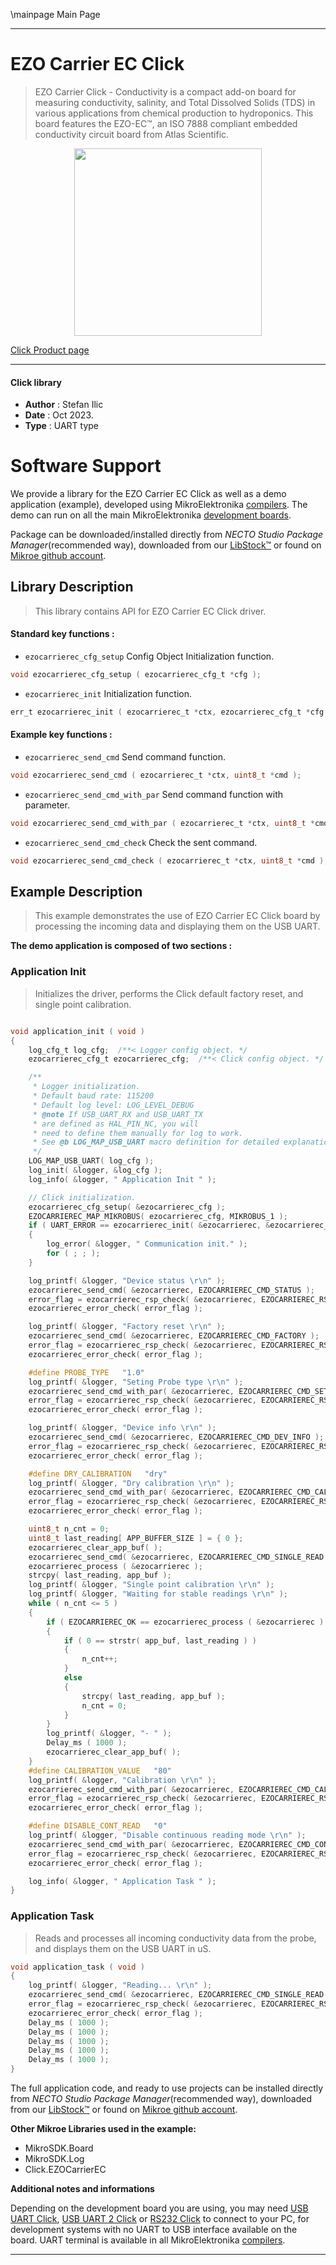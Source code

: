 \mainpage Main Page

---
# EZO Carrier EC Click

> EZO Carrier Click - Conductivity is a compact add-on board for measuring conductivity, salinity, and Total Dissolved Solids (TDS) in various applications from chemical production to hydroponics. This board features the EZO-EC™, an ISO 7888 compliant embedded conductivity circuit board from Atlas Scientific.

<p align="center">
  <img src="https://download.mikroe.com/images/click_for_ide/ezocarrierec_click.png" height=300px>
</p>

[Click Product page](https://www.mikroe.com/ezo-carrier-click-conductivity)

---


#### Click library

- **Author**        : Stefan Ilic
- **Date**          : Oct 2023.
- **Type**          : UART type


# Software Support

We provide a library for the EZO Carrier EC Click
as well as a demo application (example), developed using MikroElektronika
[compilers](https://www.mikroe.com/necto-studio).
The demo can run on all the main MikroElektronika [development boards](https://www.mikroe.com/development-boards).

Package can be downloaded/installed directly from *NECTO Studio Package Manager*(recommended way), downloaded from our [LibStock&trade;](https://libstock.mikroe.com) or found on [Mikroe github account](https://github.com/MikroElektronika/mikrosdk_click_v2/tree/master/clicks).

## Library Description

> This library contains API for EZO Carrier EC Click driver.

#### Standard key functions :

- `ezocarrierec_cfg_setup` Config Object Initialization function.
```c
void ezocarrierec_cfg_setup ( ezocarrierec_cfg_t *cfg );
```

- `ezocarrierec_init` Initialization function.
```c
err_t ezocarrierec_init ( ezocarrierec_t *ctx, ezocarrierec_cfg_t *cfg );
```

#### Example key functions :

- `ezocarrierec_send_cmd` Send command function.
```c
void ezocarrierec_send_cmd ( ezocarrierec_t *ctx, uint8_t *cmd );
```

- `ezocarrierec_send_cmd_with_par` Send command function with parameter.
```c
void ezocarrierec_send_cmd_with_par ( ezocarrierec_t *ctx, uint8_t *cmd, uint8_t *param_buf );
```

- `ezocarrierec_send_cmd_check` Check the sent command.
```c
void ezocarrierec_send_cmd_check ( ezocarrierec_t *ctx, uint8_t *cmd );
```

## Example Description

> This example demonstrates the use of EZO Carrier EC Click board by processing
  the incoming data and displaying them on the USB UART.

**The demo application is composed of two sections :**

### Application Init

> Initializes the driver, performs the Click default factory reset, and single point calibration.

```c

void application_init ( void ) 
{
    log_cfg_t log_cfg;  /**< Logger config object. */
    ezocarrierec_cfg_t ezocarrierec_cfg;  /**< Click config object. */

    /** 
     * Logger initialization.
     * Default baud rate: 115200
     * Default log level: LOG_LEVEL_DEBUG
     * @note If USB_UART_RX and USB_UART_TX 
     * are defined as HAL_PIN_NC, you will 
     * need to define them manually for log to work. 
     * See @b LOG_MAP_USB_UART macro definition for detailed explanation.
     */
    LOG_MAP_USB_UART( log_cfg );
    log_init( &logger, &log_cfg );
    log_info( &logger, " Application Init " );

    // Click initialization.
    ezocarrierec_cfg_setup( &ezocarrierec_cfg );
    EZOCARRIEREC_MAP_MIKROBUS( ezocarrierec_cfg, MIKROBUS_1 );
    if ( UART_ERROR == ezocarrierec_init( &ezocarrierec, &ezocarrierec_cfg ) ) 
    {
        log_error( &logger, " Communication init." );
        for ( ; ; );
    }

    log_printf( &logger, "Device status \r\n" );
    ezocarrierec_send_cmd( &ezocarrierec, EZOCARRIEREC_CMD_STATUS );
    error_flag = ezocarrierec_rsp_check( &ezocarrierec, EZOCARRIEREC_RSP_OK );
    ezocarrierec_error_check( error_flag );

    log_printf( &logger, "Factory reset \r\n" );
    ezocarrierec_send_cmd( &ezocarrierec, EZOCARRIEREC_CMD_FACTORY );
    error_flag = ezocarrierec_rsp_check( &ezocarrierec, EZOCARRIEREC_RSP_READY );
    ezocarrierec_error_check( error_flag );

    #define PROBE_TYPE   "1.0"
    log_printf( &logger, "Seting Probe type \r\n" );
    ezocarrierec_send_cmd_with_par( &ezocarrierec, EZOCARRIEREC_CMD_SET_PROBE_TYPE, PROBE_TYPE );
    error_flag = ezocarrierec_rsp_check( &ezocarrierec, EZOCARRIEREC_RSP_OK );
    ezocarrierec_error_check( error_flag );

    log_printf( &logger, "Device info \r\n" );
    ezocarrierec_send_cmd( &ezocarrierec, EZOCARRIEREC_CMD_DEV_INFO );
    error_flag = ezocarrierec_rsp_check( &ezocarrierec, EZOCARRIEREC_RSP_OK );
    ezocarrierec_error_check( error_flag );

    #define DRY_CALIBRATION   "dry"
    log_printf( &logger, "Dry calibration \r\n" );
    ezocarrierec_send_cmd_with_par( &ezocarrierec, EZOCARRIEREC_CMD_CAL, DRY_CALIBRATION );
    error_flag = ezocarrierec_rsp_check( &ezocarrierec, EZOCARRIEREC_RSP_OK );
    ezocarrierec_error_check( error_flag );

    uint8_t n_cnt = 0;
    uint8_t last_reading[ APP_BUFFER_SIZE ] = { 0 };
    ezocarrierec_clear_app_buf( );
    ezocarrierec_send_cmd( &ezocarrierec, EZOCARRIEREC_CMD_SINGLE_READ );
    ezocarrierec_process ( &ezocarrierec );
    strcpy( last_reading, app_buf );
    log_printf( &logger, "Single point calibration \r\n" );
    log_printf( &logger, "Waiting for stable readings \r\n" );
    while ( n_cnt <= 5 )
    {
        if ( EZOCARRIEREC_OK == ezocarrierec_process ( &ezocarrierec ) )
        {  
            if ( 0 == strstr( app_buf, last_reading ) )
            {
                n_cnt++;
            }
            else
            {
                strcpy( last_reading, app_buf );
                n_cnt = 0;
            }
        }
        log_printf( &logger, "- " );
        Delay_ms ( 1000 );
        ezocarrierec_clear_app_buf( );
    }
    #define CALIBRATION_VALUE   "80"
    log_printf( &logger, "Calibration \r\n" );
    ezocarrierec_send_cmd_with_par( &ezocarrierec, EZOCARRIEREC_CMD_CAL, CALIBRATION_VALUE );
    error_flag = ezocarrierec_rsp_check( &ezocarrierec, EZOCARRIEREC_RSP_OK );
    ezocarrierec_error_check( error_flag );

    #define DISABLE_CONT_READ   "0"
    log_printf( &logger, "Disable continuous reading mode \r\n" );
    ezocarrierec_send_cmd_with_par( &ezocarrierec, EZOCARRIEREC_CMD_CONT_READ, DISABLE_CONT_READ );
    error_flag = ezocarrierec_rsp_check( &ezocarrierec, EZOCARRIEREC_RSP_OK );
    ezocarrierec_error_check( error_flag );

    log_info( &logger, " Application Task " );
}

```

### Application Task

> Reads and processes all incoming conductivity data from the probe, and displays them on the USB UART in uS.

```c
void application_task ( void ) 
{
    log_printf( &logger, "Reading... \r\n" );
    ezocarrierec_send_cmd( &ezocarrierec, EZOCARRIEREC_CMD_SINGLE_READ );
    error_flag = ezocarrierec_rsp_check( &ezocarrierec, EZOCARRIEREC_RSP_OK );
    ezocarrierec_error_check( error_flag );
    Delay_ms ( 1000 );
    Delay_ms ( 1000 );
    Delay_ms ( 1000 );
    Delay_ms ( 1000 );
    Delay_ms ( 1000 );
}
```

The full application code, and ready to use projects can be installed directly from *NECTO Studio Package Manager*(recommended way), downloaded from our [LibStock&trade;](https://libstock.mikroe.com) or found on [Mikroe github account](https://github.com/MikroElektronika/mikrosdk_click_v2/tree/master/clicks).

**Other Mikroe Libraries used in the example:**

- MikroSDK.Board
- MikroSDK.Log
- Click.EZOCarrierEC

**Additional notes and informations**

Depending on the development board you are using, you may need
[USB UART Click](https://www.mikroe.com/usb-uart-click),
[USB UART 2 Click](https://www.mikroe.com/usb-uart-2-click) or
[RS232 Click](https://www.mikroe.com/rs232-click) to connect to your PC, for
development systems with no UART to USB interface available on the board. UART
terminal is available in all MikroElektronika
[compilers](https://shop.mikroe.com/compilers).

---
